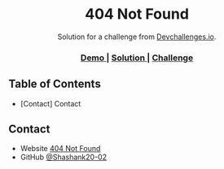 <!-- Please update value in the {}  -->

<h1 align="center">404 Not Found</h1>

<div align="center">
   Solution for a challenge from  <a href="http://devchallenges.io" target="_blank">Devchallenges.io</a>.
</div>

<div align="center">
  <h3>
    <a href="https://404-not-found-master-kohl-pi.vercel.app/">
      Demo
    </a>
    <span> | </span>
    <a href="https://github.com/shashank20-02/404-not-found-master/edit/master/README.md">
      Solution
    </a>
    <span> | </span>
    <a href="https://devchallenges.io/challenges/wBunSb7FPrIepJZAg0sY">
      Challenge
    </a>
  </h3>
</div>

<!-- TABLE OF CONTENTS -->

## Table of Contents

- [Contact] Contact

## Contact

- Website [404 Not Found](https://404-not-found-master-kohl-pi.vercel.app/)
- GitHub [@Shashank20-02](https://github.com/shashank20-02/404-not-found-master)
